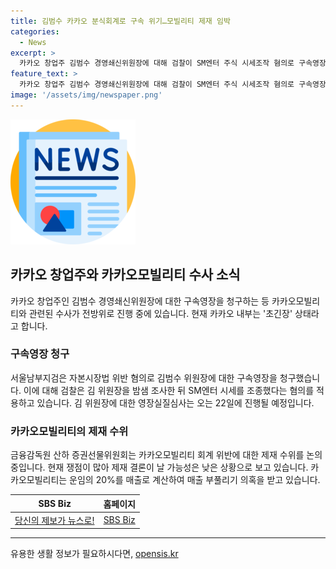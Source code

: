 ```yaml
---
title: 김범수 카카오 분식회계로 구속 위기…모빌리티 제재 임박
categories:
  - News
excerpt: >
  카카오 창업주 김범수 경영쇄신위원장에 대해 검찰이 SM엔터 주식 시세조작 혐의로 구속영장을 청구했습니다. 이에 카카오 내부는 긴장하고 있으며, 김 위원장의 구속 여부는 다음 주 결정될 전망입니다. 같은 시점에, 카카오모빌리티는 증권선물위원회의 제재 수위 결과를 기다리고 있으며, 매출 부풀리기 의혹으로 논의가 예정되어 있습니다. SBS Biz 김한나입니다.  [제보: SBS Biz, https://url.kr/9pghjn]
feature_text: >
  카카오 창업주 김범수 경영쇄신위원장에 대해 검찰이 SM엔터 주식 시세조작 혐의로 구속영장을 청구했습니다. 이에 카카오 내부는 긴장하고 있으며, 김 위원장의 구속 여부는 다음 주 결정될 전망입니다. 같은 시점에, 카카오모빌리티는 증권선물위원회의 제재 수위 결과를 기다리고 있으며, 매출 부풀리기 의혹으로 논의가 예정되어 있습니다. SBS Biz 김한나입니다.  [제보: SBS Biz, https://url.kr/9pghjn]
image: '/assets/img/newspaper.png'
---
```


<p><img src="/assets/img/newspaper.png" alt="kimp 속보" /></p>

<h2 data-ke-size="size26">카카오 창업주와 카카오모빌리티 수사 소식</h2>

<p data-ke-size="size16">카카오 창업주인 김범수 경영쇄신위원장에 대한 구속영장을 청구하는 등 카카오모빌리티와 관련된 수사가 전방위로 진행 중에 있습니다. 현재 카카오 내부는 '초긴장' 상태라고 합니다.</p>

<h3>구속영장 청구</h3>

<p data-ke-size="size16">서울남부지검은 자본시장법 위반 혐의로 김범수 위원장에 대한 구속영장을 청구했습니다. 이에 대해 검찰은 김 위원장을 밤샘 조사한 뒤 SM엔터 시세를 조종했다는 혐의를 적용하고 있습니다. 김 위원장에 대한 영장실질심사는 오는 22일에 진행될 예정입니다.</p>

<h3>카카오모빌리티의 제재 수위</h3>

<p data-ke-size="size16">금융감독원 산하 증권선물위원회는 카카오모빌리티 회계 위반에 대한 제재 수위를 논의 중입니다. 현재 쟁점이 많아 제재 결론이 날 가능성은 낮은 상황으로 보고 있습니다. 카카오모빌리티는 운임의 20%를 매출로 계산하여 매출 부풀리기 의혹을 받고 있습니다.</p>

<table>
<thead>
<tr>
<th><b>SBS Biz</b></th>
<th><b>홈페이지</b></th>
</tr>
</thead>
<tbody>
<tr>
<td style="text-align: center; height: 17px;"><a href="https://url.kr/9pghjn">당신의 제보가 뉴스로!</a></td>
<td style="text-align: center; height: 17px;"><a href="https://url.kr/9pghjn">SBS Biz</a></td>
</tr>
</tbody>
</table>

<hr data-ke-size="size16">
유용한 생활 정보가 필요하시다면, <a href="https://opensis.kr" rel="dofollow">opensis.kr</a>


